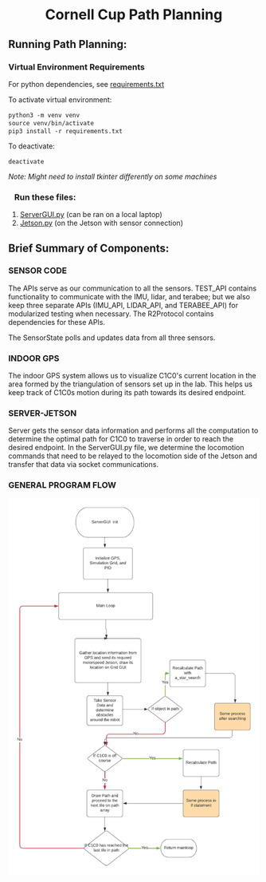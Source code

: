 <h1 align="center"> Cornell Cup Path Planning </h1>

## Running Path Planning:

### Virtual Environment Requirements
For python dependencies, see [requirements.txt](requirements.txt)

To activate virtual environment:
```
python3 -m venv venv
source venv/bin/activate
pip3 install -r requirements.txt
```
To deactivate:
```
deactivate
```

_Note: Might need to install tkinter differently on some machines_

### &ensp; Run these files:
1. [ServerGUI.py](ServerGUI.py) (can be ran on a local laptop)
2. [Jetson.py](Jetson.py) (on the Jetson with sensor connection)

## Brief Summary of Components:

### SENSOR CODE
The APIs serve as our communication to all the sensors. TEST_API contains functionality to communicate with the IMU, lidar, and terabee; but we also keep three separate APIs (IMU_API, LIDAR_API, and TERABEE_API) for modularized testing when necessary. The R2Protocol contains dependencies for these APIs.

The SensorState polls and updates data from all three sensors.

### INDOOR GPS
The indoor GPS system allows us to visualize C1C0's current location in the area formed by the triangulation of sensors set up in the lab. This helps us keep track of C1C0s motion during its path towards its desired endpoint.

### SERVER-JETSON
Server gets the sensor data information and performs all the computation to determine the optimal path for C1C0 to traverse in order to reach the desired endpoint. In the ServerGUI.py file, we determine the locomotion commands that need to be relayed to the locomotion side of the Jetson and transfer that data via socket communications.

### GENERAL PROGRAM FLOW
![image](Flowchart.png)

